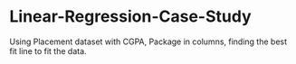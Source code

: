 # Linear-Regression-Case-Study
Using Placement dataset with CGPA, Package in columns, finding the best fit line to fit the data. 
